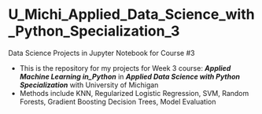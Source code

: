 # U_Michi_Applied_Data_Science_with_Python_Specialization_3
Data Science Projects in Jupyter Notebook for Course #3
* This is the repository for my projects for Week 3 course: ***Applied Machine Learning in_Python*** in ***Applied Data Science with Python Specialization*** with University of Michigan
* Methods include KNN, Regularized Logistic Regression, SVM, Random Forests, Gradient Boosting Decision Trees, Model Evaluation

